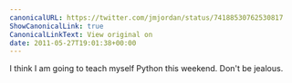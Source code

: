 ```yaml
---
canonicalURL: https://twitter.com/jmjordan/status/74188530762530817
ShowCanonicalLink: true
CanonicalLinkText: View original on
date: 2011-05-27T19:01:38+00:00
---
```

I think I am going to teach myself Python this weekend. Don't be jealous.